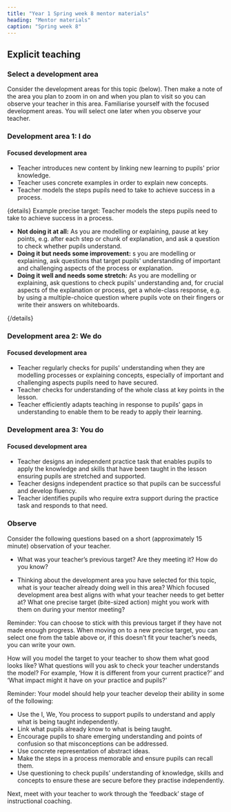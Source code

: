 ```yaml
---
title: "Year 1 Spring week 8 mentor materials"
heading: "Mentor materials"
caption: "Spring week 8"
---
```



## Explicit teaching

### Select a development area

Consider the development areas for this topic (below). Then make a note of the area you plan to zoom in on and when you plan to visit so you can observe your teacher in this area. Familiarise yourself with the focused development areas. You will select one later when you observe your teacher.

### Development area 1: I do

#### Focused development area     

- Teacher introduces new content by linking new learning to pupils' prior knowledge. 
- Teacher uses concrete examples in order to explain new concepts.
- Teacher models the steps pupils need to take to achieve success in a process.

{details}
Example precise target: Teacher models the steps pupils need to take to achieve success in a process.


- **Not doing it at all:** As you are modelling or explaining, pause at key points, e.g. after each step or chunk of explanation, and ask a question to check whether pupils understand.
- **Doing it but needs some improvement:** s you are modelling or explaining, ask questions that target pupils' understanding of important and challenging aspects of the process or explanation.
- **Doing it well and needs some stretch:** As you are modelling or explaining, ask questions to check pupils' understanding and, for crucial aspects of the explanation or process, get a whole-class response, e.g. by using a multiple-choice question where pupils vote on their fingers or write their answers on whiteboards.

{/details}

### Development area 2: We do

#### Focused development area     

- Teacher regularly checks for pupils' understanding when they are modelling processes or explaining concepts, especially of important and challenging aspects pupils need to have secured. 
- Teacher checks for understanding of the whole class at key points in the lesson. 
- Teacher efficiently adapts teaching in response to pupils' gaps in understanding to enable them to be ready to apply their learning.

### Development area 3: You do

#### Focused development area     

- Teacher designs an independent practice task that enables pupils to apply the knowledge and skills that have been taught in the lesson ensuring pupils are stretched and supported. 
- Teacher designs independent practice so that pupils can be successful and develop fluency. 
- Teacher identifies pupils who require extra support during the practice task and responds to that need.

### Observe

Consider the following questions based on a short (approximately 15 minute) observation of your teacher.

- What was your teacher’s previous target? Are they meeting it? How do you know?

- Thinking about the development area you have selected for this topic, what is your teacher already doing well in this area? Which focused development area best aligns with what your teacher needs to get better at? What one precise target (bite-sized action) might you work with them on during your mentor meeting?

Reminder: You can choose to stick with this previous target if they have not made enough progress. When moving on to a new precise target, you can select one from the table above or, if this doesn’t fit your teacher’s needs, you can write your own.

How will you model the target to your teacher to show them what good looks like? What questions will you ask to check your teacher understands the model? For example, ‘How it is different from your current practice?’ and ‘What impact might it have on your practice and pupils?’

Reminder: Your model should help your teacher develop their ability in some of the following:

- Use the I, We, You process to support pupils to understand and apply what is being taught independently.
- Link what pupils already know to what is being taught.
- Encourage pupils to share emerging understanding and points of confusion so that misconceptions can be addressed.
- Use concrete representation of abstract ideas.
- Make the steps in a process memorable and ensure pupils can recall them.
- Use questioning to check pupils’ understanding of knowledge, skills and concepts to ensure these are secure before they practise independently.

Next, meet with your teacher to work through the ‘feedback’ stage of instructional coaching.

